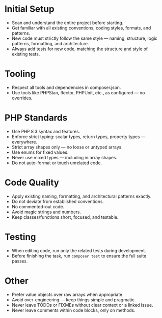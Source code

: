 # Initial Setup
- Scan and understand the entire project before starting.
- Get familiar with all existing conventions, coding styles, formats, and patterns.
- New code must strictly follow the same style — naming, structure, logic patterns, formatting, and architecture.
- Always add tests for new code, matching the structure and style of existing tests.

# Tooling
- Respect all tools and dependencies in composer.json.
- Use tools like PHPStan, Rector, PHPUnit, etc., as configured — no overrides.

# PHP Standards
- Use PHP 8.3 syntax and features.
- Enforce strict typing: scalar types, return types, property types — everywhere.
- Strict array shapes only — no loose or untyped arrays.
- Use enums for fixed values.
- Never use mixed types — including in array shapes.
- Do not auto-format or touch unrelated code.

# Code Quality
- Apply existing naming, formatting, and architectural patterns exactly.
- Do not deviate from established conventions.
- No commented-out code.
- Avoid magic strings and numbers.
- Keep classes/functions short, focused, and testable.

# Testing
- When editing code, run only the related tests during development.
- Before finishing the task, run `composer test` to ensure the full suite passes.

# Other
- Prefer value objects over raw arrays when appropriate.
- Avoid over-engineering — keep things simple and pragmatic.
- Never leave TODOs or FIXMEs without clear context or a linked issue.
- Never leave comments within code blocks, only on methods.